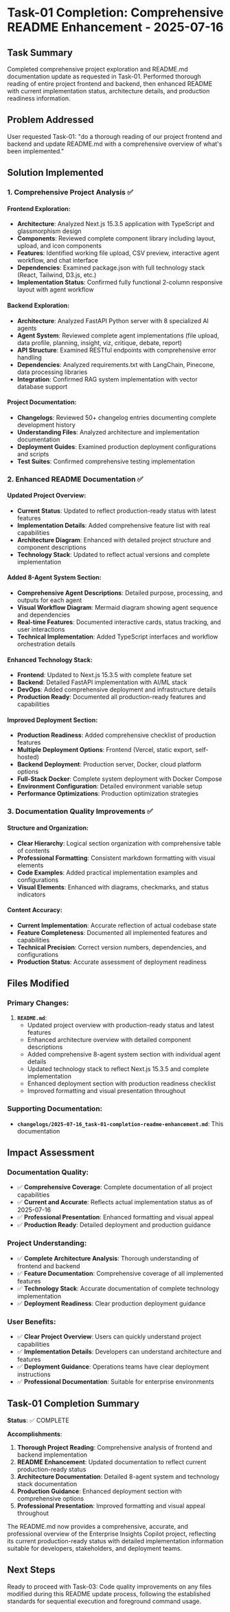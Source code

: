 # Task-01 Completion: Comprehensive README Enhancement - 2025-07-16

## Task Summary
Completed comprehensive project exploration and README.md documentation update as requested in Task-01. Performed thorough reading of entire project frontend and backend, then enhanced README with current implementation status, architecture details, and production readiness information.

## Problem Addressed
User requested Task-01: "do a thorough reading of our project frontend and backend and update README.md with a comprehensive overview of what's been implemented."

## Solution Implemented

### 1. Comprehensive Project Analysis ✅

#### Frontend Exploration:
- **Architecture**: Analyzed Next.js 15.3.5 application with TypeScript and glassmorphism design
- **Components**: Reviewed complete component library including layout, upload, and icon components
- **Features**: Identified working file upload, CSV preview, interactive agent workflow, and chat interface
- **Dependencies**: Examined package.json with full technology stack (React, Tailwind, D3.js, etc.)
- **Implementation Status**: Confirmed fully functional 2-column responsive layout with agent workflow

#### Backend Exploration:
- **Architecture**: Analyzed FastAPI Python server with 8 specialized AI agents
- **Agent System**: Reviewed complete agent implementations (file upload, data profile, planning, insight, viz, critique, debate, report)
- **API Structure**: Examined RESTful endpoints with comprehensive error handling
- **Dependencies**: Analyzed requirements.txt with LangChain, Pinecone, data processing libraries
- **Integration**: Confirmed RAG system implementation with vector database support

#### Project Documentation:
- **Changelogs**: Reviewed 50+ changelog entries documenting complete development history
- **Understanding Files**: Analyzed architecture and implementation documentation
- **Deployment Guides**: Examined production deployment configurations and scripts
- **Test Suites**: Confirmed comprehensive testing implementation

### 2. Enhanced README Documentation ✅

#### Updated Project Overview:
- **Current Status**: Updated to reflect production-ready status with latest features
- **Implementation Details**: Added comprehensive feature list with real capabilities
- **Architecture Diagram**: Enhanced with detailed project structure and component descriptions
- **Technology Stack**: Updated to reflect actual versions and complete implementation

#### Added 8-Agent System Section:
- **Comprehensive Agent Descriptions**: Detailed purpose, processing, and outputs for each agent
- **Visual Workflow Diagram**: Mermaid diagram showing agent sequence and dependencies
- **Real-time Features**: Documented interactive cards, status tracking, and user interactions
- **Technical Implementation**: Added TypeScript interfaces and workflow orchestration details

#### Enhanced Technology Stack:
- **Frontend**: Updated to Next.js 15.3.5 with complete feature set
- **Backend**: Detailed FastAPI implementation with AI/ML stack
- **DevOps**: Added comprehensive deployment and infrastructure details
- **Production Ready**: Documented all production-ready features and capabilities

#### Improved Deployment Section:
- **Production Readiness**: Added comprehensive checklist of production features
- **Multiple Deployment Options**: Frontend (Vercel, static export, self-hosted)
- **Backend Deployment**: Production server, Docker, cloud platform options
- **Full-Stack Docker**: Complete system deployment with Docker Compose
- **Environment Configuration**: Detailed environment variable setup
- **Performance Optimizations**: Production optimization strategies

### 3. Documentation Quality Improvements ✅

#### Structure and Organization:
- **Clear Hierarchy**: Logical section organization with comprehensive table of contents
- **Professional Formatting**: Consistent markdown formatting with visual elements
- **Code Examples**: Added practical implementation examples and configurations
- **Visual Elements**: Enhanced with diagrams, checkmarks, and status indicators

#### Content Accuracy:
- **Current Implementation**: Accurate reflection of actual codebase state
- **Feature Completeness**: Documented all implemented features and capabilities
- **Technical Precision**: Correct version numbers, dependencies, and configurations
- **Production Status**: Accurate assessment of deployment readiness

## Files Modified

### Primary Changes:
1. **`README.md`**:
   - Updated project overview with production-ready status and latest features
   - Enhanced architecture overview with detailed component descriptions
   - Added comprehensive 8-agent system section with individual agent details
   - Updated technology stack to reflect Next.js 15.3.5 and complete implementation
   - Enhanced deployment section with production readiness checklist
   - Improved formatting and visual presentation throughout

### Supporting Documentation:
- **`changelogs/2025-07-16_task-01-completion-readme-enhancement.md`**: This documentation

## Impact Assessment

### Documentation Quality:
- ✅ **Comprehensive Coverage**: Complete documentation of all project capabilities
- ✅ **Current and Accurate**: Reflects actual implementation status as of 2025-07-16
- ✅ **Professional Presentation**: Enhanced formatting and visual appeal
- ✅ **Production Ready**: Detailed deployment and production guidance

### Project Understanding:
- ✅ **Complete Architecture Analysis**: Thorough understanding of frontend and backend
- ✅ **Feature Documentation**: Comprehensive coverage of all implemented features
- ✅ **Technology Stack**: Accurate documentation of complete technology implementation
- ✅ **Deployment Readiness**: Clear production deployment guidance

### User Benefits:
- ✅ **Clear Project Overview**: Users can quickly understand project capabilities
- ✅ **Implementation Details**: Developers can understand architecture and features
- ✅ **Deployment Guidance**: Operations teams have clear deployment instructions
- ✅ **Professional Documentation**: Suitable for enterprise environments

## Task-01 Completion Summary

**Status**: ✅ COMPLETE

**Accomplishments**:
1. **Thorough Project Reading**: Comprehensive analysis of frontend and backend implementation
2. **README Enhancement**: Updated documentation to reflect current production-ready status
3. **Architecture Documentation**: Detailed 8-agent system and technology stack documentation
4. **Production Guidance**: Enhanced deployment section with comprehensive options
5. **Professional Presentation**: Improved formatting and visual appeal throughout

The README.md now provides a comprehensive, accurate, and professional overview of the Enterprise Insights Copilot project, reflecting its current production-ready status with detailed implementation information suitable for developers, stakeholders, and deployment teams.

## Next Steps
Ready to proceed with Task-03: Code quality improvements on any files modified during this README update process, following the established standards for sequential execution and foreground command usage.
